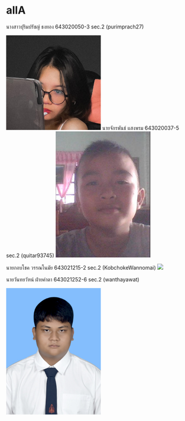 # allA

นางสาวปุริมปรัชญ์ ธงทอง 643020050-3 sec.2 (purimprach27)

<img src="/media/392872510_1782580862178212_7235573361657890751_n.jpg" width="256" height="auto">
นายจักรพันธ์ แสงพรม 643020037-5 sec.2 (quitar93745)

<img src="/media/317362_104901099621074_1145792876_n.jpg" width="256" height="auto">

นายกอบโชค วรรณโนมัย 643021215-2 sec.2 (KobchokeWannomai)
<img src="/media/.jpg" width="256" height="auto">

นายวันทยวัฑน์ ฝ่ายคำตา 643021252-6 sec.2 (wanthayawat)

<img src="/media/Wanthayawat.jpg" width="256" height="auto">

